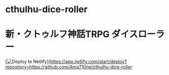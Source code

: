 # cthulhu-dice-roller
# 新・クトゥルフ神話TRPG ダイスローラー

[![Deploy to Netlify](https://www.netlify.com/img/deploy/button.svg)](https://app.netlify.com/start/deploy?repository=https://github.com/Ama710ne/cthulhu-dice-roller
